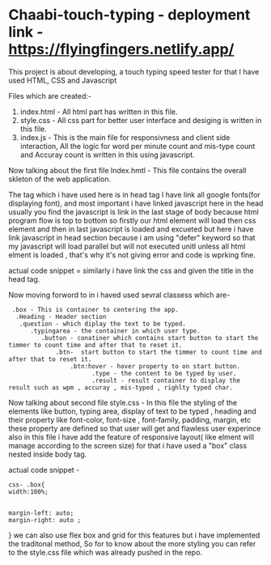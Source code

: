 # Chaabi-touch-typing - deployment link - https://flyingfingers.netlify.app/
This project is about developing, a touch typing speed tester for that I have used HTML, CSS and Javascript

Files which are created:- 
1. index.html - All html part has written in this file.
2. style.css - All css part for better user interface and desiging is written in this file.
3. index.js - This is the main file for responsivness and client side interaction, All the logic for word per minute count and mis-type count and Accuray count is written in this using javascript.


Now talking about the first file Index.hmtl -
This file contains the overall skleton of the web application.

The tag which i have used here is 
  in head tag  I have link all google fonts(for displaying font), and most important i have linked javascript here in the head usually you find the javascript is link in the last stage of body because html program flow is top to bottom so firstly our html element will load then css element and then in last javascript is loaded and excueted but here i have link javascript in head section because i am using "defer" keyword so that my javascript will load parallel but will not executed unitl unless all html elment is loaded , that's why it's not giving error and code is wprking fine.
  
  
  actual code snippet = <script src="index.js" defer></script>
  similarly i have link the css and given the title in the head tag.
  
  Now moving forword to in <body>
  i haved used sevral classess which are-
  
     .box - This is container to centering the app.
      .Heading - Header section
       .question - which diplay the text to be typed.
          .typingarea - the container in which user type.
             .button - conatiner which contains start button to start the timmer to count time and after that to reset it.
                 .btn-  start button to start the timmer to count time and after that to reset it.
                     .btn:hover - hover property to on start button.
                           .type - the content to be typed by user.
                           .result - result container to display the result such as wpm , accuray , mis-typed , righlty typed char.
  
  
  
  Now talking about second file style.css -
  In this file  the styling of the elements like button, typing area, display of text to be typed , heading and their property like font-color, font-size , font-family, padding, margin, etc these property are defined so that user will get and flawless user experince also in this file i have add the feature of responsive layout( like elment will manage according to the screen size) for that i have used a "box" class nested inside body tag.

  actual code snippet -  <body> 
  <div class="box"> </div>
  <body>
    
    css- .box{
    width:100%;
    
   
    margin-left: auto;
    margin-right: auto ;
}
    we can also use flex box and grid for this features but i have implemented the traditonal method, So for to know about the more styling you can refer to the style.css file which was already pushed in the repo.
  
  
 
 

